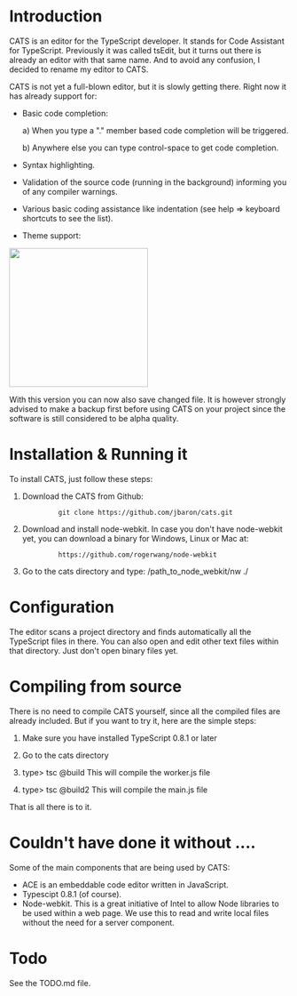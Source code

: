 Introduction
============
CATS is an editor for the TypeScript developer. It stands for Code Assistant for TypeScript. Previously it was called tsEdit, but it turns out there is already an editor with that same name. And to avoid any confusion, I decided to rename my editor to CATS.

CATS is not yet a full-blown editor, but it is slowly getting there. Right now it has already support for:

- Basic code completion:

    a) When you type a "." member based code completion will be triggered.

    b) Anywhere else you can type control-space to get code completion. 
                       
- Syntax highlighting.

- Validation of the source code (running in the background) informing you of any compiler warnings.

- Various basic coding assistance like indentation (see help => keyboard shortcuts to see the list).

- Theme support:

<img src="https://raw.github.com/jbaron/cats/master/artifacts/screenshot.jpg" height="250px" width="250px" />


With this version you can now also save changed file. It is however strongly advised to make a backup first before using CATS on your project since the software is still considered to be alpha quality.


Installation & Running it
=========================
To install CATS, just follow these steps:

1. Download the CATS from Github: 

                git clone https://github.com/jbaron/cats.git

2. Download and install node-webkit. In case you don't have node-webkit yet, you can download a binary for Windows, Linux or Mac at:
     
     			https://github.com/rogerwang/node-webkit


3. Go to the cats directory and type: /path_to_node_webkit/nw ./
   

Configuration
=============
The editor scans a project directory and finds automatically all the TypeScript files in there. You can also open and edit other text files within that directory. Just don't open binary files yet.


Compiling from source
=====================
There is no need to compile CATS yourself, since all the compiled files are already included. But if you want to try it, here are the simple steps:

1. Make sure you have installed TypeScript 0.8.1 or later

2. Go to the cats directory

3. type> tsc @build
   This will compile the worker.js file

4. type> tsc @build2
   This will compile the main.js file 

That is all there is to it. 


Couldn't have done it without ....
=================================
Some of the main components that are being used by CATS:

- ACE is an embeddable code editor written in JavaScript.
- Typescipt 0.8.1 (of course).
- Node-webkit. This is a great initiative of Intel to allow Node libraries to be used within a web page. We use this to read and write local files without the need for a server component.


Todo
=====
See the TODO.md file.
